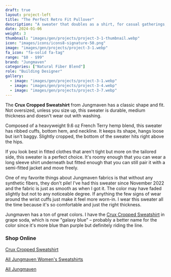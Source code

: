 ```yaml
---
draft: true
layout: project-left
title: "The Perfect Retro Fit Pullover"
description: "A sweater that doubles as a shirt, for casual gatherings, summer bonfires or the perfect layer to shed right around eleven AM."
date: 2024-01-06
weight: 3
thumbnail: "images/gen/projects/project-3-1-thumbnail.webp"
icon: "images/icons/icons8-signature-50.png"
image: "images/gen/projects/project-3-1.webp"
fa_icon: "fa-solid fa-tag"
range: "$0 - $99"
brand: "Jungmaven"
categories: ["Natural Fiber Blend"]
role: "Building Designer"
gallery:
  - image: "images/gen/projects/project-3-1.webp"
  - image: "images/gen/projects/project-3-4.webp"
  - image: "images/gen/projects/project-3-7.webp"
---
```


The <strong>Crux Cropped Sweatshirt</strong> from Jungmaven has a classic shape and fit. Not oversized, unless you size up, this sweater is durable, medium thickness and doesn't wear out with washing. 

Composed of a heavyweight 9.6 oz French Terry hemp blend, this sweater has ribbed cuffs, bottom hem, and neckline. It keeps its shape, hangs loose but isn't baggy. Slightly cropped, the bottom of the sweater hits right above the hips. 

If you look best in fitted clothes that aren't tight but more on the tailored side, this sweater is a perfect choice. It's roomy enough that you can wear a long sleeve shirt underneath but fitted enough that you can still pair it with a semi-fitted jacket and move freely.

One of my favorite things about Jungmaven fabrics is that without any synthetic fibers, they don't pile! I've had this sweater since November 2022 and the fabric is just as smooth as when I got it. The color may have faded slightly but not to any noticeable degree. If anything the few signs of wear around the wrist cuffs just make it feel more worn-in. I wear this sweater all the time because it's so comfortable and just the right thickness. <i class="fa-solid fa-arrow-up-right-from-square"></i>

Jungmaven has a ton of great colors. I have the [Crux Cropped Sweatshirt](https://jungmaven.com/products/hemp-sweatshirt-crux-cropped-womens) in grape soda, which is now "galaxy blue" – probably a better name for the color since it's more blue than purple but definitely riding the line.

### Shop Online

<i class="fa-solid fa-arrow-right"></i> [Crux Cropped Sweatshirt](https://jungmaven.com/products/hemp-sweatshirt-crux-cropped-womens)

<i class="fa-solid fa-arrow-right"></i> [All Jungmaven Women's Sweatshirts](https://jungmaven.com/collections/womens-hemp-sweatshirts)

<i class="fa-solid fa-arrow-right"></i> [All Jungmaven](https://jungmaven.com)
